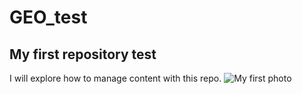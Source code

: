 # GEO_test
## My first repository test
I will explore how to manage content with this repo. 
![My first photo](https://d1u1p2xjjiahg3.cloudfront.net/f67ce1a9-cd04-47e4-904a-3ca76726d457.jpg)